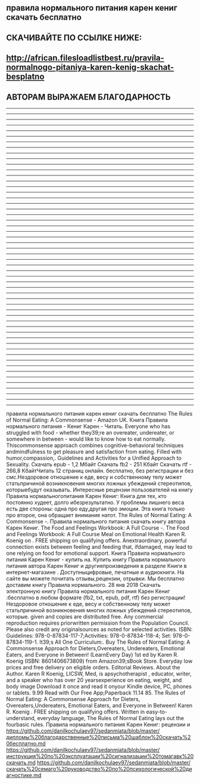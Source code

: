 правила нормального питания карен кениг скачать бесплатно
--------------------------------------------------
СКАЧИВАЙТЕ ПО ССЫЛКЕ НИЖЕ:
--------------------------------------------------
http://african.filesloadlistbest.ru/pravila-normalnogo-pitaniya-karen-kenig-skachat-besplatno
--------------------------------------------------
АВТОРАМ ВЫРАЖАЕМ БЛАГОДАРНОСТЬ
--------------------------------------------------
--------------------------------------------------
--------------------------------------------------
--------------------------------------------------
--------------------------------------------------
--------------------------------------------------
--------------------------------------------------
--------------------------------------------------
--------------------------------------------------
--------------------------------------------------
--------------------------------------------------
--------------------------------------------------
--------------------------------------------------
--------------------------------------------------
--------------------------------------------------
--------------------------------------------------
--------------------------------------------------
--------------------------------------------------
--------------------------------------------------
--------------------------------------------------
--------------------------------------------------
--------------------------------------------------
--------------------------------------------------
--------------------------------------------------
--------------------------------------------------
--------------------------------------------------
--------------------------------------------------
--------------------------------------------------
--------------------------------------------------
--------------------------------------------------
--------------------------------------------------
--------------------------------------------------
--------------------------------------------------
--------------------------------------------------
--------------------------------------------------
--------------------------------------------------
--------------------------------------------------
--------------------------------------------------
--------------------------------------------------
--------------------------------------------------
--------------------------------------------------
--------------------------------------------------
--------------------------------------------------
--------------------------------------------------
--------------------------------------------------
--------------------------------------------------
--------------------------------------------------
--------------------------------------------------
--------------------------------------------------
--------------------------------------------------
--------------------------------------------------
--------------------------------------------------
--------------------------------------------------
--------------------------------------------------
--------------------------------------------------
правила нормального питания карен кениг скачать бесплатно The Rules of Normal Eating: A Commonsense  - Amazon UK. Книга Правила нормального питания - Кениг Карен - Читать. Everyone who has struggled with food - whether they39;re an overeater, undereater, or somewhere in between - would like to know how to eat normally. Thiscommonsense approach combines cognitive-behavioral techniques andmindfulness to get pleasure and satisfaction from eating. Filled with humor,compassion,. Guidelines and Activities for a Unified Approach to Sexuality. Cкачать epub - 1,2 Мбайт Cкачать fb2 - 251 Кбайт Cкачать rtf - 266,8 КбайтЧитать 12 страниц онлайн. бесплатно, без регистрации и без смс.Нездоровое отношение к еде, весу и собственному телу может статьпричиной возникновения многих ложных убеждений  стереотипов, которыебудут оказывать. Интересные рецензии пользователей на книгу Правила нормальногопитания Карен Кениг: Книга для тех, кто постоянно худеет, долго ибезрезультатно. У проблемы лишнего веса есть две стороны: одна про еду,другая про эмоции. Эта книга только про второе, она обращает внимание натот. The Rules of Normal Eating: A Commonsense  -. Правила нормального питания скачать книгу автора Карен Кениг. The Food and Feelings Workbook: A Full Course  -. The Food and Feelings Workbook: A Full Course Meal on Emotional Health Karen R. Koenig on . FREE shipping on qualifying offers. Anextraordinary, powerful connection exists between feeling and feeding that, ifdamaged, may lead to one relying on food for emotional support.
Книга Правила нормального питания Карен Кениг - купить на. Купить книгу Правила нормального питания автора Карен Кениг и другиепроизведения в разделе Книги в интернет-магазине . Доступныцифровые, печатные и аудиокниги. На сайте вы можете почитать отзывы,рецензии, отрывки. Мы бесплатно доставим книгу Правила нормального. 28 янв 2018  Скачать электронную книгу Правила нормального питания Карен Кениг :бесплатно в любом формате (fb2, txt, epub, pdf, rtf) без регистрации!Нездоровое отношение к еде, весу и собственному телу может статьпричиной возникновения многих ложных убеждений  стереотипов, которые. given and copies are distributed free. Any commercial reproduction requires priorwritten permission from the Population Council. Please also credit any originalsources as noted for selected activities. ISBN: Guidelines: 978-0-87834-117-7;Activities: 978-0-87834-118-4; Set: 978-0-87834-119-1. It39;s All One Curriculum:. Buy The Rules of Normal Eating: A Commonsense Approach for Dieters,Overeaters, Undereaters, Emotional Eaters, and Everyone in Between! (LearnEvery Day) 1st ed by Karen R. Koenig (ISBN: 8601406673809) from Amazon39;sBook Store. Everyday low prices and free delivery on eligible orders. Editorial Reviews. About the Author. Karen R Koenig, LICSW, Med, is apsychotherapist , educator, writer, and a speaker who has over 20 yearsexperience on eating, weight, and body image  Download it once and read it onyour Kindle device, PC, phones or tablets.  9.99 Read with Our Free App;Paperback 11.14 85. The Rules of Normal Eating: A Commonsense Approach for Dieters, Overeaters,Undereaters, Emotional Eaters, and Everyone in Between! Karen R. Koenig . FREE shipping on qualifying offers. Written in easy-to-understand, everyday language, The Rules of Normal Eating lays out the fourbasic rules. Правила нормального питания Карен Кениг: рецензии и
https://github.com/danilkochulaev97/sedanmiata/blob/master/дипломы%20благодарственные%20письма%20шаблон%20скачать%20бесплатно.md
https://github.com/danilkochulaev97/sedanmiata/blob/master/инструкция%20по%20эксплуатации%20сигнализации%20томагавк%20скачать.md
https://github.com/danilkochulaev97/sedanmiata/blob/master/скачать%20семаго%20руководство%20по%20психологической%20диагностике.md
